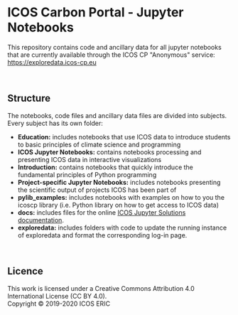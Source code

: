 # ICOS Carbon Portal - Jupyter Notebooks
This repository contains code and ancillary data for all jupyter notebooks that are currently available through the ICOS CP "Anonymous" service: https://exploredata.icos-cp.eu

<br>

## Structure
The notebooks, code files and ancillary data files are divided into subjects. Every subject has its own folder:

* **Education:** includes notebooks that use ICOS data to introduce students to basic principles of climate science and programming 
* **ICOS Jupyter Notebooks:** contains notebooks processing and presenting ICOS data in interactive visualizations
* **Introduction:** contains notebooks that quickly introduce the fundamental principles of Python programming
* **Project-specific Jupyter Notebooks:** includes notebooks presenting the scientific output of projects ICOS has been part of
* **pylib_examples:** includes notebooks with examples on how to you the icoscp library (i.e. Python library on how to get access to ICOS data)
* **docs:** includes files for the online [ICOS Jupyter Solutions documentation](https://icos-carbon-portal.github.io/jupyter/).
* **exploredata:** includes folders with code to update the running instance of exploredata and format the corresponding log-in page.
<br>

## Licence
This work is licensed under a Creative Commons Attribution 4.0 International License (CC BY 4.0). <br>
Copyright © 2019-2020 ICOS ERIC
